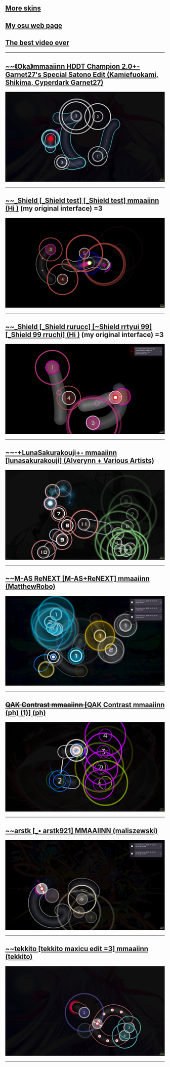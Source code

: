 </p>

## [More skins](https://drive.google.com/drive/folders/1IUHX3T-iiL5Hdc-L9oKO_ACy2a5-2krS)
## [My osu web page](https://osu.ppy.sh/users/12096299)
## [The best video ever](https://www.tiktok.com/@danbaker634/video/7523722854408506655?is_from_webapp=1&sender_device=pc)
---

## [~~《Oka》mmaaiinn HDDT Champion 2.0+-Garnet27's Special Satono Edit (Kamiefuokami, Shikima, Cyperdark Garnet27)](https://drive.google.com/file/d/1xmU-m49LhRdws7Wkw6M0eDTyqN7L6GfW/view?usp=drive_link)

<p align="center">
    <img src="https://github.com/hahahihihehehe/5mi5_maxicu_osu_skins/blob/main/osu_2025-10-07_10-29-55.jpg" alt="HDDT/DT/AR=11">
  </a>
</p>

---

## [~~_Shield [_Shield test] [_Shield test] mmaaiinn (Hi )](https://drive.google.com/file/d/1cSYh6oZ_6P2HFAsPDVNc04PyUkpB7Fx3/view?usp=drive_link) (my original interface) =3

<p align="center">
    <img src="https://github.com/hahahihihehehe/5mi5_maxicu_osu_skins/blob/main/osu_2025-10-07_10-09-49.jpg" alt="HD/NM">
  </a>
</p>

---

## [~~_Shield [_Shield rurucc] [~Shield rrtyui 99] [_Shield 99 rruchi] (Hi )](https://drive.google.com/file/d/1aoq5U_JJTJVyDS7jyWp2Qd0cZ84zjT3E/view?usp=drive_link) (my original interface) =3

<p align="center">
    <img src="https://github.com/hahahihihehehe/5mi5_maxicu_osu_skins/blob/main/osu_2025-10-07_10-13-43.jpg" alt="HD">
  </a>
</p>

---
## [~~-+LunaSakurakouji+- mmaaiinn [lunasakurakouji] (Alverynn + Various Artists)](https://drive.google.com/file/d/1e76XrcQ_NgmpQ8kEPvXVYeV4IO8AG3g5/view?usp=drive_link)

<p align="center">
    <img src="https://github.com/hahahihihehehe/5mi5_maxicu_osu_skins/blob/main/osu_2025-10-07_10-15-15.jpg" alt="EZ/NM">
  </a>
</p>

---

## [~~M-AS ReNEXT [M-AS+ReNEXT] mmaaiinn (MatthewRobo)](https://drive.google.com/file/d/1klI6F-TiPo0tpDmq9ck2eAC901amUQIZ/view?usp=drive_link)

<p align="center">
    <img src="https://github.com/hahahihihehehe/5mi5_maxicu_osu_skins/blob/main/osu_2025-10-07_10-17-20.jpg" alt="EZ+HD/AR=0+HD">
  </a>
</p>

---

## [~~QAK Contrast mmaaiinn [~~QAK Contrast mmaaiinn (ph) (1)] (ph)](https://drive.google.com/file/d/1KICTMMBnpGLGwHGkzapDxVvuSXAB2P6z/view?usp=drive_link)

<p align="center">
    <img src="https://github.com/hahahihihehehe/5mi5_maxicu_osu_skins/blob/main/osu_2025-10-07_10-19-29.jpg" alt="EZ/AR<=0(*-10)">
  </a>
</p>

---

## [~~arstk [_• arstk921] MMAAIINN (maliszewski)](https://drive.google.com/file/d/1Fw6ip-Oc21NRgkKdQkr8PvF_0wl4DPsx/view?usp=drive_link)

<p align="center">
    <img src="https://github.com/hahahihihehehe/5mi5_maxicu_osu_skins/blob/main/osu_2025-10-07_10-22-24.jpg" alt="NM/HD">
  </a>
</p>

---

## [~~tekkito [tekkito maxicu edit =3] mmaaiinn (tekkito)](https://drive.google.com/file/d/1HTbrmSJf_mFcp6Cs8PB52D6eZ3vi6-v_/view?usp=drive_link)

<p align="center">
    <img src="https://github.com/hahahihihehehe/5mi5_maxicu_osu_skins/blob/main/osu_2025-10-07_10-29-10.jpg" alt="NM/HD">
  </a>
</p>

---

